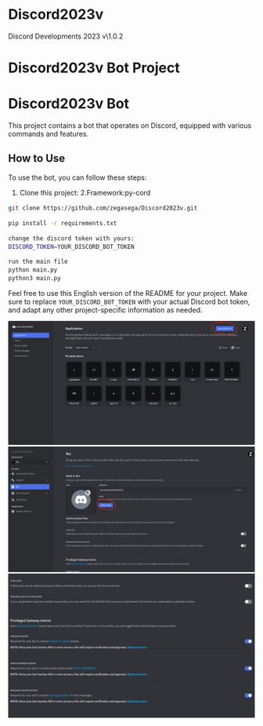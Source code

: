 # Discord2023v
Discord Developments 2023 v\1.0.2

#   Discord2023v Bot Project

# Discord2023v Bot

This project contains a bot that operates on Discord, equipped with various commands and features.

## How to Use

To use the bot, you can follow these steps:

1. Clone this project:
2.Framework:py-cord


```bash
git clone https://github.com/zegasega/Discord2023v.git
```
```bash
pip install -r requirements.txt
```
```bash
change the discord token with yours:
DISCORD_TOKEN=YOUR_DISCORD_BOT_TOKEN
```

```bash
run the main file 
python main.py
python3 main.py
```

Feel free to use this English version of the README for your project. Make sure to replace `YOUR_DISCORD_BOT_TOKEN` with your actual Discord bot token, and adapt any other project-specific information as needed.


![Ekran Görüntüsü Açıklaması](images/createbot.png)
![Ekran Görüntüsü Açıklaması](images/gettoken.png)
![Ekran Görüntüsü Açıklaması](images/intents.png)
